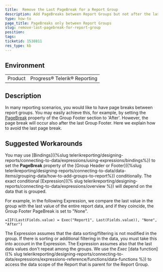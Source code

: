 ```yaml
---
title:  Remove the Last PageBreak for a Report Group
description: Add PageBreaks between Report Groups but not after the last one
type: how-to
page_title: PageBreaks only between Report Groups
slug: remove-last-pagebreak-for-report-group
position: 
tags: 
ticketid: 1538811
res_type: kb
---
```


## Environment
<table>
	<tbody>
		<tr>
			<td>Product</td>
			<td>Progress® Telerik® Reporting</td>
		</tr>
	</tbody>
</table>


## Description
In many reporting scenarios, you would like to have page breaks between report groups. You may easily achieve this, for example, by setting the 
[PageBreak](/api/telerik.reporting.reportsection#collapsible-Telerik_Reporting_ReportSection_PageBreak) property of the Group Footer section to 'After'. However, the page break will occur also after 
the last Group Footer. Here we explain how to avoid the last page break.

## Suggested Workarounds
You may use [Bindings]({%slug telerikreporting/designing-reports/connecting-to-data/expressions/using-expressions/bindings%}) to set the __PageBreak__ property of the [Group Header or Footer]({%slug telerikreporting/designing-reports/connecting-to-data/data-items/grouping-data/how-to-add-groups-to-report%}) conditionally.
The exact conditional [Expression]({% slug telerikreporting/designing-reports/connecting-to-data/expressions/overview %}) will depend on the data that is grouped.  

For example, in the following Expression, we compare the last value in the group with the last value of the entire report data, and if they coincide, 
the Group Footer PageBreak is set to "None".

```
=IIF(Last(Fields.value) = Exec("Report1", Last(Fields.value)), "None", "After")
```


The Expression assumes that the data sorting/filtering is not modified in the group. If there is sorting or 
additional filtering in the data, you must take this into account in the Expression. The Expression assumes also that the last data values don't repeat among the groups.
We use the _Exec_ [data function]({% slug telerikreporting/designing-reports/connecting-to-data/expressions/expressions-reference/functions/data-functions %}) to access the data scope of the Report that is parent for the Report Group.
